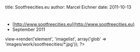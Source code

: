 title: Sootfreecities.eu
author: Marcel Eichner
date: 2011-10-13

# <?= $pageTitle ?>

* [http://www.sootfreecities.eu](http://www.sootfreecities.eu)
* September 2011



<?= $this->view->render('element', 'imagelist', array('glob' => 'images/work/sootfreecities/*.jpg')); ?>